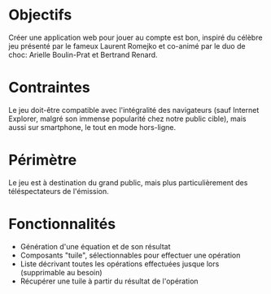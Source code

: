 # Objectifs
Créer une application web pour jouer au compte est bon, inspiré du célèbre jeu présenté par le fameux Laurent Romejko et co-animé par le duo de choc: Arielle Boulin-Prat et Bertrand Renard.

# Contraintes
Le jeu doit-être compatible avec l'intégralité des navigateurs (sauf Internet Explorer, malgré son immense popularité chez notre public cible), mais aussi sur smartphone, le tout en mode hors-ligne.

# Périmètre
Le jeu est à destination du grand public, mais plus particulièrement des téléspectateurs de l'émission.

# Fonctionnalités
- Génération d'une équation et de son résultat
- Composants "tuile", sélectionnables pour effectuer une opération
- Liste décrivant toutes les opérations effectuées jusque lors (supprimable au besoin)
- Récupérer une tuile à partir du résultat de l'opération